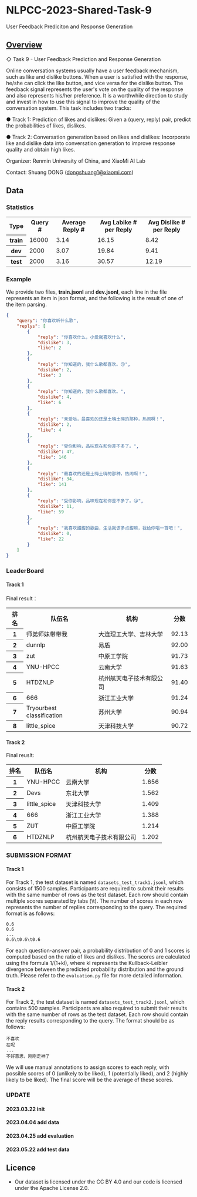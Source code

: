 # NLPCC-2023-Shared-Task-9
User Feedback Prediciton and Response Generation


## [Overview](http://tcci.ccf.org.cn/conference/2023/cfpt.php)

◇ Task 9 - User Feedback Prediction and Response Generation

Online conversation systems usually have a user feedback mechanism, such as like and dislike buttons. When a user is satisfied with the response, he/she can click the like button, and vice versa for the dislike button. The feedback signal represents the user's vote on the quality of the response and also represents his/her preference. It is a worthwhile direction to study and invest in how to use this signal to improve the quality of the conversation system. This task includes two tracks:

● Track 1: Prediction of likes and dislikes: Given a (query, reply) pair, predict the probabilities of likes, dislikes.

● Track 2: Conversation generation based on likes and dislikes: Incorporate like and dislike data into conversation generation to improve response quality and obtain high likes.

Organizer: Renmin University of China, and XiaoMi AI Lab

Contact: Shuang DONG (dongshuang1@xiaomi.com)


## Data

### Statistics
<table>
  <tr> <th>Type </th><th>Query #</th><th>Average Reply #</th><th>Avg Labike # per Reply</th><th>Avg Dislike # per Reply</th></tr>
   <tr> <th>train </th> <td>16000 </td><td>3.14 </td><td>16.15 </td><td>8.42 </td>
   </tr>
    <tr> <th>dev </th> <td>2000 </td><td>3.07 </td><td>19.84 </td><td>9.41 </td>
   </tr>
   <tr> <th>test </th> <td>2000 </td><td>3.16 </td><td>30.57 </td><td>12.19 </td>
   </tr>

</table>


### Example

We provide two files, **train.jsonl** and **dev.jsonl**, each line in the file represents an item in json format, and the following is the result of one of the item parsing.
```json
{
    "query": "你喜欢听什么歌",
    "replys": [
        {
            "reply": "你喜欢什么，小爱就喜欢什么",
            "dislike": 3,
            "like": 2
        },
        {
            "reply": "你知道的，我什么歌都喜欢。🙃",
            "dislike": 2,
            "like": 3
        },
        {
            "reply": "你知道的，我什么歌都喜欢。",
            "dislike": 4,
            "like": 6
        },
        {
            "reply": "亲爱哒，最喜欢的还是土嗨土嗨的那种，热闹啊！",
            "dislike": 2,
            "like": 4
        },
        {
            "reply": "受你影响，品味现在和你差不多了。",
            "dislike": 47,
            "like": 146
        },
        {
            "reply": "最喜欢的还是土嗨土嗨的那种，热闹啊！",
            "dislike": 34,
            "like": 141
        },
        {
            "reply": "受你影响，品味现在和你差不多了。😘",
            "dislike": 11,
            "like": 59
        },
        {
            "reply": "我喜欢甜甜的歌曲，生活就该多点甜嘛，我给你唱一首吧！",
            "dislike": 0,
            "like": 22
        }
    ]
}
```


### LeaderBoard

#### Track 1
Final result：
<table>
  <tr> <th>排名 </th><th>队伍名</th><th>机构</th><th>分数</th></tr>
  <tr> <th>1 </th> <td>师弟师妹带带我 </td><td>大连理工大学、吉林大学 </td><td>92.13 </td></tr>
  <tr> <th>2 </th> <td>dunnlp </td><td>易盾 </td><td>92.00 </td></tr>
  <tr> <th>3 </th> <td>zut </td><td>中原工学院 </td><td>91.73 </td></tr>
  <tr> <th>4 </th> <td>YNU-HPCC </td><td>云南大学 </td><td>91.63 </td></tr>
  <tr> <th>5 </th> <td>HTDZNLP </td><td>杭州航天电子技术有限公司 </td><td>91.40 </td></tr>
  <tr> <th>6 </th> <td>666 </td><td>浙江工业大学 </td><td>91.24 </td></tr>
  <tr> <th>7 </th> <td>Tryourbest classification </td><td>苏州大学 </td><td>90.94 </td></tr>
  <tr> <th>8 </th> <td>little_spice </td><td>天津科技大学 </td><td>90.72 </td></tr>
</table>


#### Track 2
Final reuslt:
<table>
  <tr> <th>排名 </th><th>队伍名</th><th>机构</th><th>分数</th></tr>
  <tr> <th>1 </th> <td>YNU-HPCC </td><td>云南大学 </td><td>1.656 </td></tr>
  <tr> <th>2 </th> <td>Devs </td><td>东北大学 </td><td>1.562 </td></tr>
  <tr> <th>3 </th> <td>little_spice </td><td>天津科技大学 </td><td>1.409 </td></tr>
  <tr> <th>4 </th> <td>666 </td><td>浙江工业大学 </td><td>1.388 </td></tr>
  <tr> <th>5 </th> <td>ZUT </td><td>中原工学院 </td><td>1.214 </td></tr>
  <tr> <th>6 </th> <td>HTDZNLP </td><td>杭州航天电子技术有限公司 </td><td>1.202 </td></tr>
</table>



### SUBMISSION FORMAT
#### Track 1
For Track 1, the test dataset is named ```datasets_test_track1.jsonl```, which consists of 1500 samples. Participants are required to submit their results with the same number of rows as the test dataset. Each row should contain multiple scores separated by tabs (\t). The number of scores in each row represents the number of replies corresponding to the query. The required format is as follows:
```
0.6
0.6
...
0.6\t0.6\t0.6
```
For each question-answer pair, a probability distribution of 0 and 1 scores is computed based on the ratio of likes and dislikes. The scores are calculated using the formula 1/(1+kl), where kl represents the Kullback-Leibler divergence between the predicted probability distribution and the ground truth. Please refer to the ```evaluation.py``` file for more detailed information.
#### Track 2
For Track 2, the test dataset is named ```datasets_test_track2.jsonl```, which contains 500 samples. Participants are also required to submit their results with the same number of rows as the test dataset. Each row should contain the reply results corresponding to the query. The format should be as follows:
```
不喜欢
在呢
...
不好意思，刚刚走神了
```
We will use manual annotations to assign scores to each reply, with possible scores of 0 (unlikely to be liked), 1 (potentially liked), and 2 (highly likely to be liked). The final score will be the average of these scores.

### UPDATE

#### 2023.03.22 init
#### 2023.04.04 add data
#### 2023.04.25 add evaluation
#### 2023.05.22 add test data

## Licence
* Our dataset is licensed under the CC BY 4.0 and our code is licensed under the Apache License 2.0.


